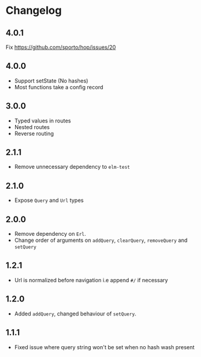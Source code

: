 # Changelog

## 4.0.1

Fix https://github.com/sporto/hop/issues/20

## 4.0.0

- Support setState (No hashes)
- Most functions take a config record

## 3.0.0

- Typed values in routes
- Nested routes
- Reverse routing

## 2.1.1

- Remove unnecessary dependency to `elm-test`

## 2.1.0

- Expose `Query` and `Url` types

## 2.0.0

- Remove dependency on `Erl`.
- Change order of arguments on `addQuery`, `clearQuery`, `removeQuery` and `setQuery`

## 1.2.1

- Url is normalized before navigation i.e append `#/` if necessary

## 1.2.0 

- Added `addQuery`, changed behaviour of `setQuery`.

## 1.1.1

- Fixed issue where query string won't be set when no hash wash present
